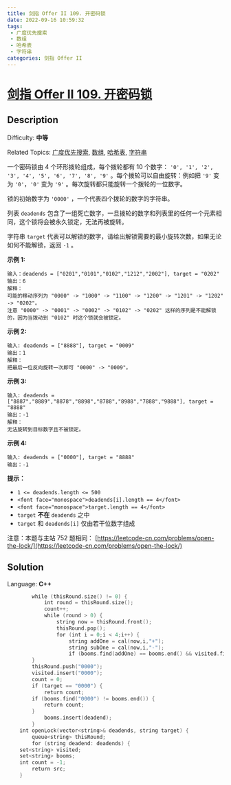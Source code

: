 ```yaml
---
title: 剑指 Offer II 109. 开密码锁
date: 2022-09-16 10:59:32
tags: 
 - 广度优先搜索
 - 数组
 - 哈希表
 - 字符串
categories: 剑指 Offer II
---
```


# [剑指 Offer II 109\. 开密码锁](https://leetcode.cn/problems/zlDJc7/)

## Description

Difficulty: **中等**  

Related Topics: [广度优先搜索](https://leetcode.cn/tag/breadth-first-search/), [数组](https://leetcode.cn/tag/array/), [哈希表](https://leetcode.cn/tag/hash-table/), [字符串](https://leetcode.cn/tag/string/)


一个密码锁由 4 个环形拨轮组成，每个拨轮都有 10 个数字： `'0', '1', '2', '3', '4', '5', '6', '7', '8', '9'` 。每个拨轮可以自由旋转：例如把 `'9'` 变为 `'0'`，`'0'` 变为 `'9'` 。每次旋转都只能旋转一个拨轮的一位数字。

锁的初始数字为 `'0000'` ，一个代表四个拨轮的数字的字符串。

列表 `deadends` 包含了一组死亡数字，一旦拨轮的数字和列表里的任何一个元素相同，这个锁将会被永久锁定，无法再被旋转。

字符串 `target` 代表可以解锁的数字，请给出解锁需要的最小旋转次数，如果无论如何不能解锁，返回 `-1` 。

**示例 1:**

```
输入：deadends = ["0201","0101","0102","1212","2002"], target = "0202"
输出：6
解释：
可能的移动序列为 "0000" -> "1000" -> "1100" -> "1200" -> "1201" -> "1202" -> "0202"。
注意 "0000" -> "0001" -> "0002" -> "0102" -> "0202" 这样的序列是不能解锁的，因为当拨动到 "0102" 时这个锁就会被锁定。
```

**示例 2:**

```
输入: deadends = ["8888"], target = "0009"
输出：1
解释：
把最后一位反向旋转一次即可 "0000" -> "0009"。
```

**示例 3:**

```
输入: deadends = ["8887","8889","8878","8898","8788","8988","7888","9888"], target = "8888"
输出：-1
解释：
无法旋转到目标数字且不被锁定。
```

**示例 4:**

```
输入: deadends = ["0000"], target = "8888"
输出：-1
```

**提示：**

*   `1 <= deadends.length <= 500`
*   `<font face="monospace">deadends[i].length == 4</font>`
*   `<font face="monospace">target.length == 4</font>`
*   `target` **不在** `deadends` 之中
*   `target` 和 `deadends[i]` 仅由若干位数字组成

注意：本题与主站 752 题相同： [https://leetcode-cn.com/problems/open-the-lock/](https://leetcode-cn.com/problems/open-the-lock/)


## Solution

Language: **C++**

```c++
        while (thisRound.size() != 0) {
            int round = thisRound.size();
            count++;
            while (round > 0) {
                string now = thisRound.front();
                thisRound.pop();
                for (int i = 0;i < 4;i++) {
                    string addOne = cal(now,i,"+");
                    string subOne = cal(now,i,"-");
                    if (booms.find(addOne) == booms.end() && visited.find(addOne) == visited.end()) {
        }
        thisRound.push("0000");
        visited.insert("0000");
        count = 0;
        if (target == "0000") {
            return count;
        if (booms.find("0000") != booms.end()) {
            return count;
        }
            booms.insert(deadend);
        }
    int openLock(vector<string>& deadends, string target) {
        queue<string> thisRound;
        for (string deadend: deadends) {
    set<string> visited;
    set<string> booms;
    int count = -1;
        return src;
    }

```